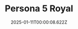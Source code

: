 ---
title: "Persona 5 Royal"
id: 1687950
date: 2025-01-11T00:00:08.622Z
link: games/steam/recent/persona-5-royal
image: http://media.steampowered.com/steamcommunity/public/images/apps/1687950/2f868d8c16fc357dc7122d440b9de3916e36e6fa.jpg
playtime_2weeks: 87
playtime_forever: 87
playtime_windows_forever: 0
playtime_mac_forever: 0
playtime_linux_forever: 87
playtime_deck_forever: 87
---